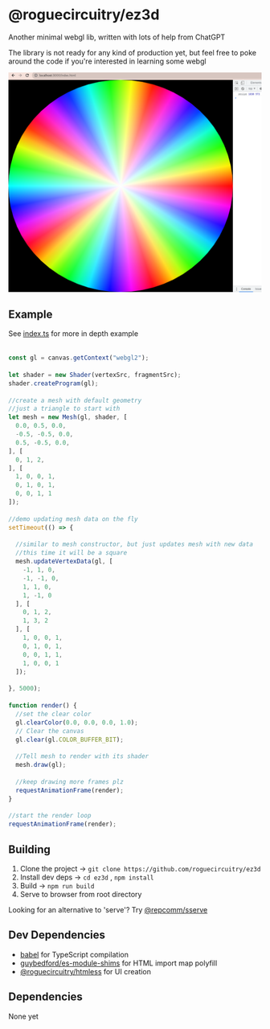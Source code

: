 # @roguecircuitry/ez3d

Another minimal webgl lib, written with lots of help from ChatGPT

The library is not ready for any kind of production yet, but feel free to poke around the code if you're interested in learning some webgl

![img](./example.png)

## Example
See [index.ts](./index.ts) for more in depth example

```ts

const gl = canvas.getContext("webgl2");

let shader = new Shader(vertexSrc, fragmentSrc);
shader.createProgram(gl);

//create a mesh with default geometry
//just a triangle to start with
let mesh = new Mesh(gl, shader, [
  0.0, 0.5, 0.0,
  -0.5, -0.5, 0.0,
  0.5, -0.5, 0.0,
], [
  0, 1, 2,
], [
  1, 0, 0, 1,
  0, 1, 0, 1,
  0, 0, 1, 1
]);

//demo updating mesh data on the fly
setTimeout(() => {

  //similar to mesh constructor, but just updates mesh with new data
  //this time it will be a square
  mesh.updateVertexData(gl, [
    -1, 1, 0,
    -1, -1, 0,
    1, 1, 0,
    1, -1, 0
  ], [
    0, 1, 2,
    1, 3, 2
  ], [
    1, 0, 0, 1,
    0, 1, 0, 1,
    0, 0, 1, 1,
    1, 0, 0, 1
  ]);

}, 5000);

function render() {
  //set the clear color
  gl.clearColor(0.0, 0.0, 0.0, 1.0);
  // Clear the canvas
  gl.clear(gl.COLOR_BUFFER_BIT);

  //Tell mesh to render with its shader
  mesh.draw(gl);

  //keep drawing more frames plz
  requestAnimationFrame(render);
}

//start the render loop
requestAnimationFrame(render);

```

## Building
1. Clone the project -> `git clone https://github.com/roguecircuitry/ez3d`
2. Install dev deps -> `cd ez3d` , `npm install`
3. Build -> `npm run build`
4. Serve to browser from root directory

Looking for an alternative to 'serve'? Try [@repcomm/sserve](https://github.com/RepComm/sserve)

## Dev Dependencies
- [babel](https://github.com/babel/babel) for TypeScript compilation
- [guybedford/es-module-shims](https://github.com/guybedford/es-module-shims)  for HTML import map polyfill
- [@roguecircuitry/htmless](https://github.com/RogueCircuitry/htmless) for UI creation

## Dependencies
None yet

